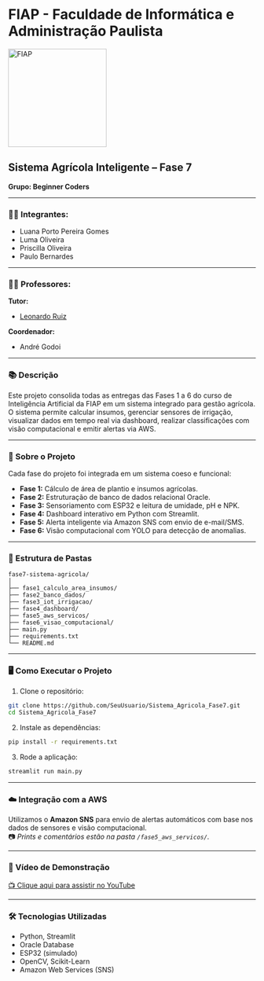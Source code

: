 # FIAP - Faculdade de Informática e Administração Paulista

<img src="https://www.fiap.com.br/wp-content/themes/fiap2016/images/logo.png" alt="FIAP" width="200"/>

## Sistema Agrícola Inteligente – Fase 7  
**Grupo: Beginner Coders**

---

### 👩‍💻 Integrantes:
- Luana Porto Pereira Gomes  
- Luma Oliveira  
- Priscilla Oliveira  
- Paulo Bernardes  

---

### 👨‍🏫 Professores:
**Tutor:**  
- [Leonardo Ruiz](https://github.com/leoruiz197)

**Coordenador:**  
- André Godoi

---

### 📚 Descrição

Este projeto consolida todas as entregas das Fases 1 a 6 do curso de Inteligência Artificial da FIAP em um sistema integrado para gestão agrícola. O sistema permite calcular insumos, gerenciar sensores de irrigação, visualizar dados em tempo real via dashboard, realizar classificações com visão computacional e emitir alertas via AWS.

---

### 🌱 Sobre o Projeto

Cada fase do projeto foi integrada em um sistema coeso e funcional:

- **Fase 1:** Cálculo de área de plantio e insumos agrícolas.
- **Fase 2:** Estruturação de banco de dados relacional Oracle.
- **Fase 3:** Sensoriamento com ESP32 e leitura de umidade, pH e NPK.
- **Fase 4:** Dashboard interativo em Python com Streamlit.
- **Fase 5:** Alerta inteligente via Amazon SNS com envio de e-mail/SMS.
- **Fase 6:** Visão computacional com YOLO para detecção de anomalias.

---

### 📁 Estrutura de Pastas

```
fase7-sistema-agricola/
│
├── fase1_calculo_area_insumos/
├── fase2_banco_dados/
├── fase3_iot_irrigacao/
├── fase4_dashboard/
├── fase5_aws_servicos/
├── fase6_visao_computacional/
├── main.py
├── requirements.txt
└── README.md
```

---

### 🖥️ Como Executar o Projeto

1. Clone o repositório:
```bash
git clone https://github.com/SeuUsuario/Sistema_Agricola_Fase7.git
cd Sistema_Agricola_Fase7
```

2. Instale as dependências:
```bash
pip install -r requirements.txt
```

3. Rode a aplicação:
```bash
streamlit run main.py
```

---

### ☁️ Integração com a AWS

Utilizamos o **Amazon SNS** para envio de alertas automáticos com base nos dados de sensores e visão computacional.  
📷 *Prints e comentários estão na pasta `/fase5_aws_servicos/`.*

---

### 🎥 Vídeo de Demonstração

[📺 Clique aqui para assistir no YouTube](https://youtu.be/SEULINK)

---

### 🛠 Tecnologias Utilizadas
- Python, Streamlit
- Oracle Database
- ESP32 (simulado)
- OpenCV, Scikit-Learn
- Amazon Web Services (SNS)
